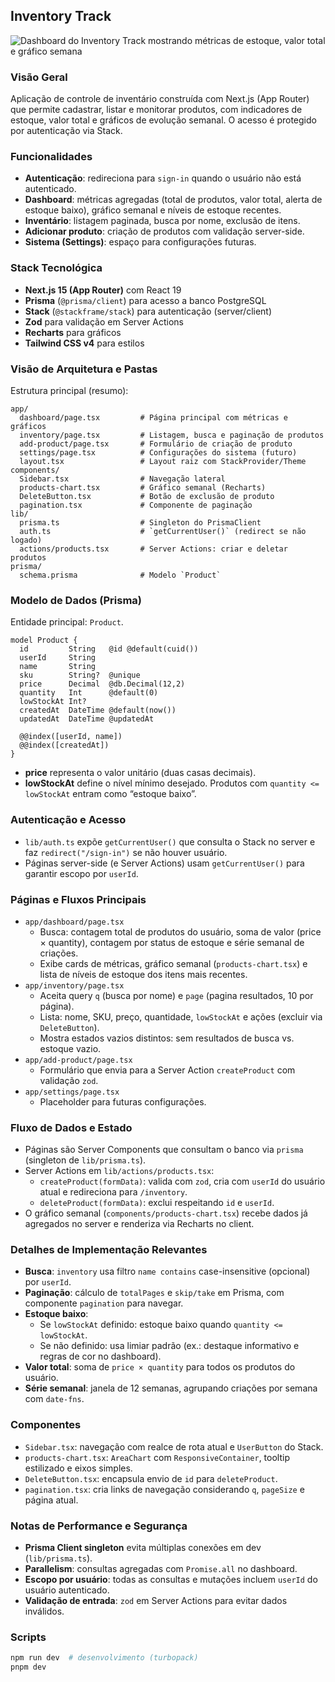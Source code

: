 ## Inventory Track
![Dashboard do Inventory Track mostrando métricas de estoque, valor total e gráfico semana]()

### Visão Geral
Aplicação de controle de inventário construída com Next.js (App Router) que permite cadastrar, listar e monitorar produtos, com indicadores de estoque, valor total e gráficos de evolução semanal. O acesso é protegido por autenticação via Stack.

### Funcionalidades
- **Autenticação**: redireciona para `sign-in` quando o usuário não está autenticado.
- **Dashboard**: métricas agregadas (total de produtos, valor total, alerta de estoque baixo), gráfico semanal e níveis de estoque recentes.
- **Inventário**: listagem paginada, busca por nome, exclusão de itens.
- **Adicionar produto**: criação de produtos com validação server-side.
- **Sistema (Settings)**: espaço para configurações futuras.

### Stack Tecnológica
- **Next.js 15 (App Router)** com React 19
- **Prisma** (`@prisma/client`) para acesso a banco PostgreSQL
- **Stack** (`@stackframe/stack`) para autenticação (server/client)
- **Zod** para validação em Server Actions
- **Recharts** para gráficos
- **Tailwind CSS v4** para estilos

### Visão de Arquitetura e Pastas
Estrutura principal (resumo):

```
app/
  dashboard/page.tsx         # Página principal com métricas e gráficos
  inventory/page.tsx         # Listagem, busca e paginação de produtos
  add-product/page.tsx       # Formulário de criação de produto
  settings/page.tsx          # Configurações do sistema (futuro)
  layout.tsx                 # Layout raiz com StackProvider/Theme
components/
  Sidebar.tsx                # Navegação lateral
  products-chart.tsx         # Gráfico semanal (Recharts)
  DeleteButton.tsx           # Botão de exclusão de produto
  pagination.tsx             # Componente de paginação
lib/
  prisma.ts                  # Singleton do PrismaClient
  auth.ts                    # `getCurrentUser()` (redirect se não logado)
  actions/products.tsx       # Server Actions: criar e deletar produtos
prisma/
  schema.prisma              # Modelo `Product`
```

### Modelo de Dados (Prisma)
Entidade principal: `Product`.

```prisma
model Product {
  id         String   @id @default(cuid())
  userId     String
  name       String
  sku        String?  @unique
  price      Decimal  @db.Decimal(12,2)
  quantity   Int      @default(0)
  lowStockAt Int?
  createdAt  DateTime @default(now())
  updatedAt  DateTime @updatedAt

  @@index([userId, name])
  @@index([createdAt])
}
```

- **price** representa o valor unitário (duas casas decimais).
- **lowStockAt** define o nível mínimo desejado. Produtos com `quantity <= lowStockAt` entram como “estoque baixo”.

### Autenticação e Acesso
- `lib/auth.ts` expõe `getCurrentUser()` que consulta o Stack no server e faz `redirect("/sign-in")` se não houver usuário.
- Páginas server-side (e Server Actions) usam `getCurrentUser()` para garantir escopo por `userId`.

### Páginas e Fluxos Principais
- `app/dashboard/page.tsx`
  - Busca: contagem total de produtos do usuário, soma de valor (price × quantity), contagem por status de estoque e série semanal de criações.
  - Exibe cards de métricas, gráfico semanal (`products-chart.tsx`) e lista de níveis de estoque dos itens mais recentes.
- `app/inventory/page.tsx`
  - Aceita query `q` (busca por nome) e `page` (pagina resultados, 10 por página).
  - Lista: nome, SKU, preço, quantidade, `lowStockAt` e ações (excluir via `DeleteButton`).
  - Mostra estados vazios distintos: sem resultados de busca vs. estoque vazio.
- `app/add-product/page.tsx`
  - Formulário que envia para a Server Action `createProduct` com validação `zod`.
- `app/settings/page.tsx`
  - Placeholder para futuras configurações.

### Fluxo de Dados e Estado
- Páginas são Server Components que consultam o banco via `prisma` (singleton de `lib/prisma.ts`).
- Server Actions em `lib/actions/products.tsx`:
  - `createProduct(formData)`: valida com `zod`, cria com `userId` do usuário atual e redireciona para `/inventory`.
  - `deleteProduct(formData)`: exclui respeitando `id` e `userId`.
- O gráfico semanal (`components/products-chart.tsx`) recebe dados já agregados no server e renderiza via Recharts no client.

### Detalhes de Implementação Relevantes
- **Busca**: `inventory` usa filtro `name contains` case-insensitive (opcional) por `userId`.
- **Paginação**: cálculo de `totalPages` e `skip/take` em Prisma, com componente `pagination` para navegar.
- **Estoque baixo**:
  - Se `lowStockAt` definido: estoque baixo quando `quantity <= lowStockAt`.
  - Se não definido: usa limiar padrão (ex.: destaque informativo e regras de cor no dashboard).
- **Valor total**: soma de `price × quantity` para todos os produtos do usuário.
- **Série semanal**: janela de 12 semanas, agrupando criações por semana com `date-fns`.

### Componentes
- `Sidebar.tsx`: navegação com realce de rota atual e `UserButton` do Stack.
- `products-chart.tsx`: `AreaChart` com `ResponsiveContainer`, tooltip estilizado e eixos simples.
- `DeleteButton.tsx`: encapsula envio de `id` para `deleteProduct`.
- `pagination.tsx`: cria links de navegação considerando `q`, `pageSize` e página atual.

### Notas de Performance e Segurança
- **Prisma Client singleton** evita múltiplas conexões em dev (`lib/prisma.ts`).
- **Parallelism**: consultas agregadas com `Promise.all` no dashboard.
- **Escopo por usuário**: todas as consultas e mutações incluem `userId` do usuário autenticado.
- **Validação de entrada**: `zod` em Server Actions para evitar dados inválidos.

### Scripts
```bash
npm run dev  # desenvolvimento (turbopack)
pnpm dev

```

